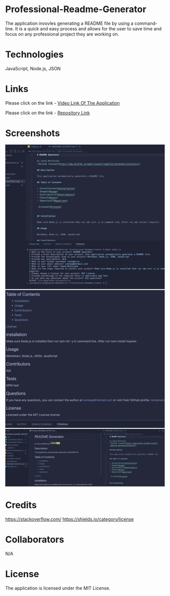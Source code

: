 # Professional-Readme-Generator

The application invovles generating a README file by using a command-line. It is a quick and easy process and allows for the user to save time and focus on any professional project they are working on. 

# Technologies

JavaScript, Node.js, JSON

# Links

Please click on the link - [Video Link Of The Application](https://youtu.be/fy0YoNg4zXQ)

Please click on the link - [Repository Link](https://github.com/ivonamaria/Professional-Readme-Creator)

# Screenshots

![Generated README](/img/Screenshot%202023-02-26%20at%2023.02.52.png)
![Generated README](/img/Screenshot%202023-02-26%20at%2023.04.10.png)
![Generated README](/img/Screenshot%202023-02-26%20at%2023.09.32.png)

# Credits

https://stackoverflow.com/ 
https://shields.io/category/license


# Collaborators

N/A

# License

The application is licensed under the MIT License.

